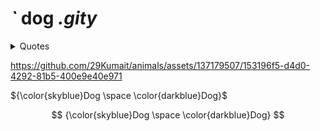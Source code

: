 # *`* dog *.gity*

<details>

<summary> Quotes </summary>

## Sigmund Freud

> “ Dogs love their friends and bite their enemies, quite unlike people, who are incapable of pure love and always have to mix love and hate.”

### Vincent van Gog

“If you don’t have a dog–at least one–there is not necessarily anything wrong with you, but there may be something wrong with your life.”

#### Oprah Winfrey

> " Over the years I have felt the truest, purest love- the love of God, really,I imagine that's what God's love feels like- is the love that comes from your dog. "

</details>

<!-- Video/Photo -->

https://github.com/29Kumait/animals/assets/137179507/153196f5-d4d0-4292-81b5-400e9e40e971

<!-- 
> ```diff
>  - Oprah Winfrey
>  ```   -->

${\color{skyblue}Dog \space \color{darkblue}Dog}$

$$
{\color{skyblue}Dog \space \color{darkblue}Dog}
$$
